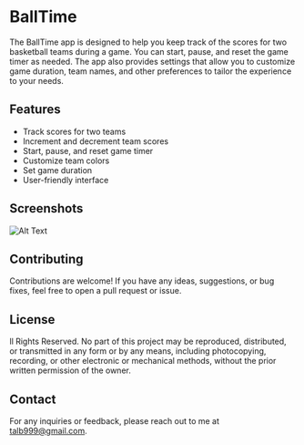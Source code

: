 # BallTime
The BallTime app is designed to help you keep track of the scores for two basketball teams during a game. You can start, pause, and reset the game timer as needed. The app also provides settings that allow you to customize game duration, team names, and other preferences to tailor the experience to your needs.

## Features

- Track scores for two teams
- Increment and decrement team scores
- Start, pause, and reset game timer
- Customize team colors
- Set game duration
- User-friendly interface

## Screenshots

![Alt Text](Images/image.png)


## Contributing
Contributions are welcome! If you have any ideas, suggestions, or bug fixes, feel free to open a pull request or issue.

## License
ll Rights Reserved. No part of this project may be reproduced, distributed, or transmitted in any form or by any means, including photocopying, recording, or other electronic or mechanical methods, without the prior written permission of the owner.

## Contact
For any inquiries or feedback, please reach out to me at talb999@gmail.com.
